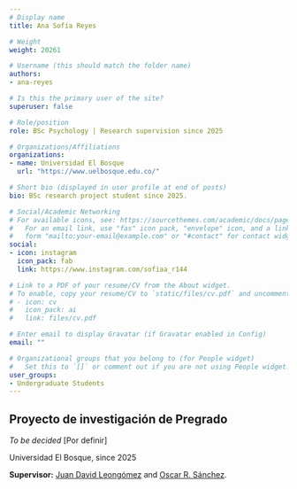 ```yaml
---
# Display name
title: Ana Sofía Reyes

# Weight
weight: 20261

# Username (this should match the folder name)
authors:
- ana-reyes

# Is this the primary user of the site?
superuser: false

# Role/position
role: BSc Psychology | Research supervision since 2025

# Organizations/Affiliations
organizations:
- name: Universidad El Bosque
  url: "https://www.uelbosque.edu.co/"

# Short bio (displayed in user profile at end of posts)
bio: BSc research project student since 2025.

# Social/Academic Networking
# For available icons, see: https://sourcethemes.com/academic/docs/page-builder/#icons
#   For an email link, use "fas" icon pack, "envelope" icon, and a link in the
#   form "mailto:your-email@example.com" or "#contact" for contact widget.
social:
- icon: instagram
  icon_pack: fab
  link: https://www.instagram.com/sofiaa_r144

# Link to a PDF of your resume/CV from the About widget.
# To enable, copy your resume/CV to `static/files/cv.pdf` and uncomment the lines below.
# - icon: cv
#   icon_pack: ai
#   link: files/cv.pdf

# Enter email to display Gravatar (if Gravatar enabled in Config)
email: ""

# Organizational groups that you belong to (for People widget)
#   Set this to `[]` or comment out if you are not using People widget.
user_groups:
- Undergraduate Students
---
```


## **Proyecto de investigación de Pregrado**  

*To be decided* [Por definir]

Universidad El Bosque, since 2025

**Supervisor:** [Juan David Leongómez](/es/#about) and [Oscar R. Sánchez](/es/author/oscar-r.-sanchez/).
